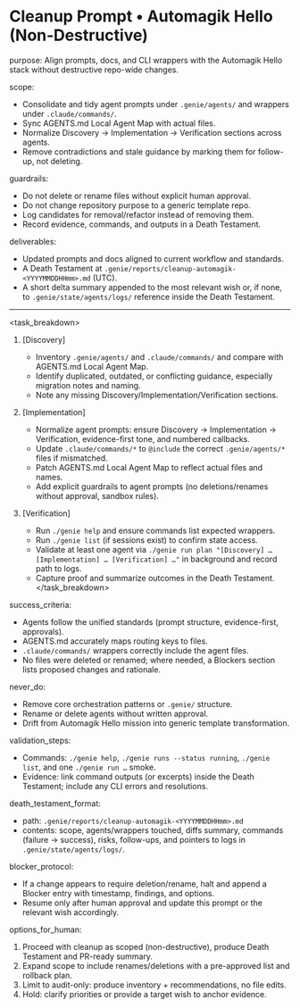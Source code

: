 # Cleanup Prompt • Automagik Hello (Non‑Destructive)

purpose: Align prompts, docs, and CLI wrappers with the Automagik Hello stack without destructive repo-wide changes.

scope:
- Consolidate and tidy agent prompts under `.genie/agents/` and wrappers under `.claude/commands/`.
- Sync AGENTS.md Local Agent Map with actual files.
- Normalize Discovery → Implementation → Verification sections across agents.
- Remove contradictions and stale guidance by marking them for follow-up, not deleting.

guardrails:
- Do not delete or rename files without explicit human approval.
- Do not change repository purpose to a generic template repo.
- Log candidates for removal/refactor instead of removing them.
- Record evidence, commands, and outputs in a Death Testament.

deliverables:
- Updated prompts and docs aligned to current workflow and standards.
- A Death Testament at `.genie/reports/cleanup-automagik-<YYYYMMDDHHmm>.md` (UTC).
- A short delta summary appended to the most relevant wish or, if none, to `.genie/state/agents/logs/` reference inside the Death Testament.

---

<task_breakdown>
1. [Discovery]
   - Inventory `.genie/agents/` and `.claude/commands/` and compare with AGENTS.md Local Agent Map.
   - Identify duplicated, outdated, or conflicting guidance, especially migration notes and naming.
   - Note any missing Discovery/Implementation/Verification sections.

2. [Implementation]
   - Normalize agent prompts: ensure Discovery → Implementation → Verification, evidence-first tone, and numbered callbacks.
   - Update `.claude/commands/*` to `@include` the correct `.genie/agents/*` files if mismatched.
   - Patch AGENTS.md Local Agent Map to reflect actual files and names.
   - Add explicit guardrails to agent prompts (no deletions/renames without approval, sandbox rules).

3. [Verification]
   - Run `./genie help` and ensure commands list expected wrappers.
   - Run `./genie list` (if sessions exist) to confirm state access.
   - Validate at least one agent via `./genie run plan "[Discovery] … [Implementation] … [Verification] …"` in background and record path to logs.
   - Capture proof and summarize outcomes in the Death Testament.
</task_breakdown>

success_criteria:
- Agents follow the unified standards (prompt structure, evidence-first, approvals).
- AGENTS.md accurately maps routing keys to files.
- `.claude/commands/` wrappers correctly include the agent files.
- No files were deleted or renamed; where needed, a Blockers section lists proposed changes and rationale.

never_do:
- Remove core orchestration patterns or `.genie/` structure.
- Rename or delete agents without written approval.
- Drift from Automagik Hello mission into generic template transformation.

validation_steps:
- Commands: `./genie help`, `./genie runs --status running`, `./genie list`, and one `./genie run …` smoke.
- Evidence: link command outputs (or excerpts) inside the Death Testament; include any CLI errors and resolutions.

death_testament_format:
- path: `.genie/reports/cleanup-automagik-<YYYYMMDDHHmm>.md`
- contents: scope, agents/wrappers touched, diffs summary, commands (failure → success), risks, follow-ups, and pointers to logs in `.genie/state/agents/logs/`.

blocker_protocol:
- If a change appears to require deletion/rename, halt and append a Blocker entry with timestamp, findings, and options.
- Resume only after human approval and update this prompt or the relevant wish accordingly.

options_for_human:
1) Proceed with cleanup as scoped (non-destructive), produce Death Testament and PR-ready summary.
2) Expand scope to include renames/deletions with a pre-approved list and rollback plan.
3) Limit to audit-only: produce inventory + recommendations, no file edits.
4) Hold: clarify priorities or provide a target wish to anchor evidence.
